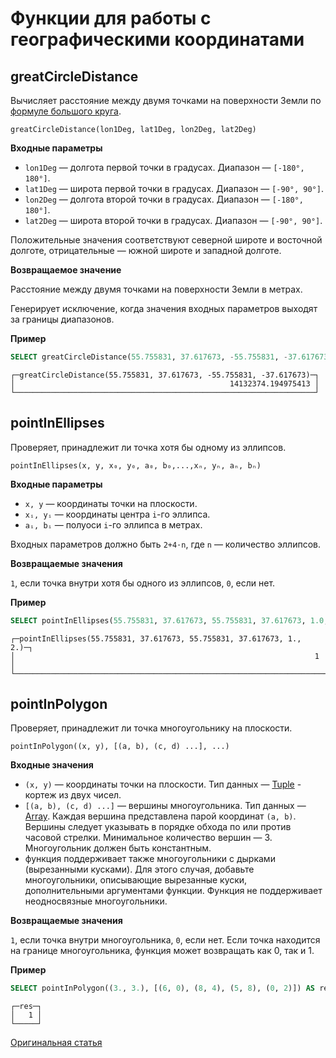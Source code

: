# Функции для работы с географическими координатами

## greatCircleDistance

Вычисляет расстояние между двумя точками на поверхности Земли по [формуле большого круга](https://en.wikipedia.org/wiki/Great-circle_distance).

```
greatCircleDistance(lon1Deg, lat1Deg, lon2Deg, lat2Deg)
```

**Входные параметры**

- `lon1Deg` — долгота первой точки в градусах. Диапазон — `[-180°, 180°]`.
- `lat1Deg` — широта первой точки в градусах. Диапазон — `[-90°, 90°]`.
- `lon2Deg` — долгота второй точки в градусах. Диапазон — `[-180°, 180°]`.
- `lat2Deg` — широта второй точки в градусах. Диапазон — `[-90°, 90°]`.

Положительные значения соответствуют северной широте и восточной долготе, отрицательные — южной широте и западной долготе.

**Возвращаемое значение**

Расстояние между двумя точками на поверхности Земли в метрах.

Генерирует исключение, когда значения входных параметров выходят за границы диапазонов.

**Пример**

``` sql
SELECT greatCircleDistance(55.755831, 37.617673, -55.755831, -37.617673)
```

```
┌─greatCircleDistance(55.755831, 37.617673, -55.755831, -37.617673)─┐
│                                                14132374.194975413 │
└───────────────────────────────────────────────────────────────────┘
```

## pointInEllipses

Проверяет, принадлежит ли точка хотя бы одному из эллипсов.

```
pointInEllipses(x, y, x₀, y₀, a₀, b₀,...,xₙ, yₙ, aₙ, bₙ)
```

**Входные параметры**

- `x, y` — координаты точки на плоскости.
- `xᵢ, yᵢ` — координаты центра `i`-го эллипса.
- `aᵢ, bᵢ` — полуоси `i`-го эллипса в метрах.

Входных параметров должно быть `2+4⋅n`, где `n` — количество эллипсов.

**Возвращаемые значения**

`1`, если точка внутри хотя бы одного из эллипсов, `0`, если нет.


**Пример**

``` sql
SELECT pointInEllipses(55.755831, 37.617673, 55.755831, 37.617673, 1.0, 2.0)
```

```
┌─pointInEllipses(55.755831, 37.617673, 55.755831, 37.617673, 1., 2.)─┐
│                                                                   1 │
└─────────────────────────────────────────────────────────────────────┘
```

## pointInPolygon

Проверяет, принадлежит ли точка многоугольнику на плоскости.

```
pointInPolygon((x, y), [(a, b), (c, d) ...], ...)
```

**Входные значения**

- `(x, y)` — координаты точки на плоскости. Тип данных — [Tuple](../../data_types/tuple.md#data_type-tuple) - кортеж из двух чисел.
- `[(a, b), (c, d) ...]` — вершины многоугольника. Тип данных — [Array](../../data_types/array.md#data_type-array). Каждая вершина представлена парой координат `(a, b)`. Вершины следует указывать в порядке обхода по или против часовой стрелки. Минимальное количество вершин — 3. Многоугольник должен быть константным.
- функция поддерживает также многоугольники с дырками (вырезанными кусками). Для этого случая, добавьте многоугольники, описывающие вырезанные куски, дополнительными аргументами функции. Функция не поддерживает неодносвязные многоугольники.

**Возвращаемые значения**

`1`, если точка внутри многоугольника, `0`, если нет.
Если точка находится на границе многоугольника, функция может возвращать как 0, так и 1.


**Пример**

``` sql
SELECT pointInPolygon((3., 3.), [(6, 0), (8, 4), (5, 8), (0, 2)]) AS res
```
```
┌─res─┐
│   1 │
└─────┘
```

[Оригинальная статья](https://clickhouse.yandex/docs/ru/query_language/functions/geo/) <!--hide-->
